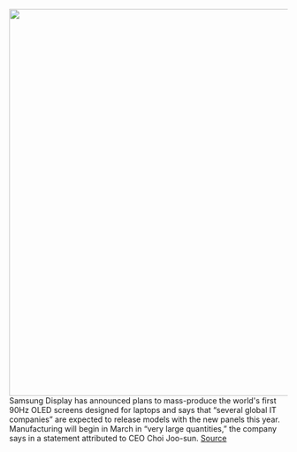 <img src='https://cdn.vox-cdn.com/thumbor/NUO0T9IqXg8g-vPlTseNNNMeHVU=/0x0:2040x1360/1200x800/filters:focal(857x517:1183x843)/cdn.vox-cdn.com/uploads/chorus_image/image/68698696/mchin_200402_3957_0011.0.jpg' width='700px' /><br/>
Samsung Display has announced plans to mass-produce the world's first 90Hz OLED screens designed for laptops and says that “several global IT companies” are expected to release models with the new panels this year. Manufacturing will begin in March in “very large quantities,” the company says in a statement attributed to CEO Choi Joo-sun.
<a href='https://www.theverge.com/2021/1/21/22242005/samsung-display-oled-laptop-production-90hz-14-inch'> Source <a/>